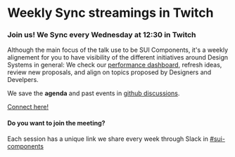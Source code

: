 # Weekly Sync streamings in Twitch

### Join us! We Sync every Wednesday at 12:30 in Twitch

Although the main focus of the talk use to be SUI Components, it's a weekly alignement for you to have visibility of the different initiatives around Design Systems in general: We check our [performance dashboard](https://pages.github.mpi-internal.com/scmspain/design-systems/), refresh ideas, review new proposals, and align on topics proposed by Designers and Develpers.

We save the **agenda** and past events in [github discussions](https://github.com/SUI-Components/sui-components/discussions).

[Connect here!](https://www.twitch.tv/adevintaspaintech)

#### Do you want to join the meeting?

Each session has a unique link we share every week through Slack in [#sui-components](https://adevinta.slack.com/archives/C018Q6WBJ85)
